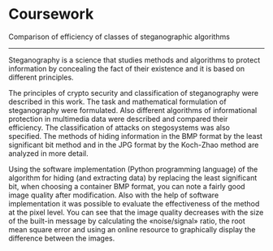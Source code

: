 # Coursework
Comparison of efficiency of classes of steganographic algorithms

-------------
Steganography is a science that studies methods and algorithms to protect information by concealing the fact of their existence and it is based on different principles.

The principles of crypto security and classification of steganography were described in this work. The task and mathematical formulation of steganography were formulated. Also different algorithms of informational protection in multimedia data were described and compared their efficiency. The classification of attacks on stegosystems was also specified. The methods of hiding information in the BMP format by the least significant bit method and in the JPG format by the Koch-Zhao method are analyzed in more detail.

Using the software implementation (Python programming language) of the algorithm for hiding (and extracting data) by replacing the least significant bit, when choosing a container BMP format, you can note a fairly good image quality after modification. Also with the help of software implementation it was possible to evaluate the effectiveness of the method at the pixel level. You can see that  the image quality decreases with the size of the built-in message by calculating the «noise/signal» ratio, the root mean square error and using an online resource to graphically display the difference between the images.
